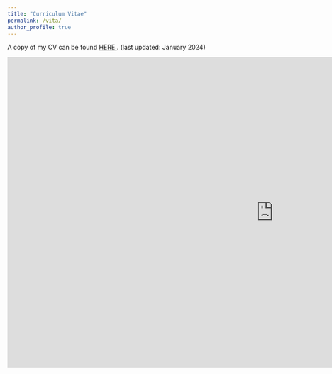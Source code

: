 ```yaml
---
title: "Curriculum Vitae"
permalink: /vita/
author_profile: true
---
```


A copy of my CV can be found [HERE.](/files/Park_CV_Jan2024_WEB.pdf).
(last updated: January 2024)

 <embed src="https://yohanpark23.github.io/files/Park_CV_Jan2024_WEB.pdf" type="application/pdf" width="1200px" height="700px" />

